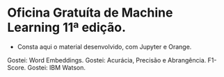 # Oficina Gratuíta de Machine Learning 11ª edição.

- Consta aqui o material desenvolvido, com Jupyter e Orange.

Gostei: Word Embeddings.
Gostei: Acurácia, Precisão e Abrangência. F1-Score.
Gostei: IBM Watson.